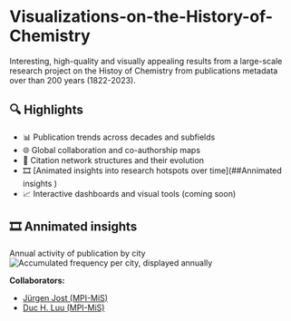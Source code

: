 # Visualizations-on-the-History-of-Chemistry
 Interesting, high-quality and visually appealing results from a large-scale research project on the Histoy of Chemistry from publications metadata over than 200 years (1822-2023).


## 🔍 Highlights

- 📊 Publication trends across decades and subfields  
- 🌐 Global collaboration and co-authorship maps  
- 🔁 Citation network structures and their evolution  
- 🎞️ [Animated insights into research hotspots over time](##Annimated insights )
- 📈 Interactive dashboards and visual tools (coming soon)

## 🎞️ Annimated insights 
Annual activity of publication by city
![Accumulated frequency per city, displayed annually](assets/maps-acc-maps_acc_freq_improved-200dpi_1413x524-2fps.gif)




 **Collaborators:** 
  - [Jürgen Jost (MPI-MiS)](https://de.wikipedia.org/wiki/J%C3%BCrgen_Jost)
  - [Duc H. Luu (MPI-MiS)](https://scholar.google.com/citations?user=GEt6qKUAAAAJ&hl=en)
